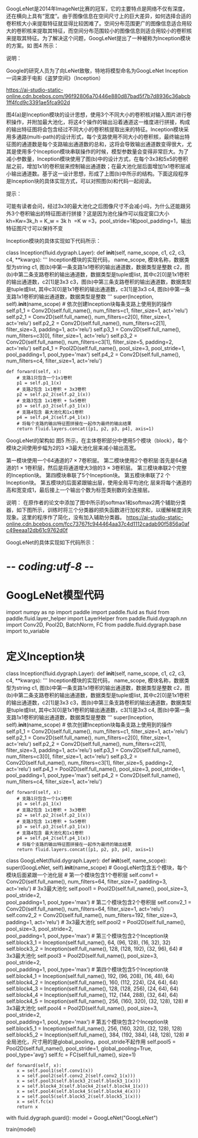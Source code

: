 GoogLeNet是2014年ImageNet比赛的冠军，它的主要特点是网络不仅有深度，还在横向上具有“宽度”。由于图像信息在空间尺寸上的巨大差异，如何选择合适的卷积核大小来提取特征就显得比较困难了。空间分布范围更广的图像信息适合用较大的卷积核来提取其特征，而空间分布范围较小的图像信息则适合用较小的卷积核来提取其特征。为了解决这个问题，GoogLeNet提出了一种被称为Inception模块的方案。如 图4 所示：

说明：

Google的研究人员为了向LeNet致敬，特地将模型命名为GoogLeNet
Inception一词来源于电影《盗梦空间》（Inception）

https://ai-studio-static-online.cdn.bcebos.com/96f92806a70446e880d87bad5f7b7d8936c36abcb1ff4fcd9c3391ae5fca902d

图4(a)是Inception模块的设计思想，使用3个不同大小的卷积核对输入图片进行卷积操作，并附加最大池化，将这4个操作的输出沿着通道这一维度进行拼接，构成的输出特征图将会包含经过不同大小的卷积核提取出来的特征。Inception模块采用多通路(multi-path)的设计形式，每个支路使用不同大小的卷积核，最终输出特征图的通道数是每个支路输出通道数的总和，这将会导致输出通道数变得很大，尤其是使用多个Inception模块串联操作的时候，模型参数量会变得非常巨大。为了减小参数量，Inception模块使用了图(b)中的设计方式，在每个3x3和5x5的卷积层之前，增加1x1的卷积层来控制输出通道数；在最大池化层后面增加1x1卷积层减小输出通道数。基于这一设计思想，形成了上图(b)中所示的结构。下面这段程序是Inception块的具体实现方式，可以对照图(b)和代码一起阅读。

提示：

可能有读者会问，经过3x3的最大池化之后图像尺寸不会减小吗，为什么还能跟另外3个卷积输出的特征图进行拼接？这是因为池化操作可以指定窗口大小kh=Kw=3k_h = K_w = 3k 
h ​	 =K w ​	 =3，pool_stride=1和pool_padding=1，输出特征图尺寸可以保持不变
 
 
Inception模块的具体实现如下代码所示：

class Inception(fluid.dygraph.Layer):
    def __init__(self, name_scope, c1, c2, c3, c4, **kwargs):
        '''
        Inception模块的实现代码，
        name_scope, 模块名称，数据类型为string
        c1,  图(b)中第一条支路1x1卷积的输出通道数，数据类型是整数
        c2，图(b)中第二条支路卷积的输出通道数，数据类型是tuple或list, 
               其中c2[0]是1x1卷积的输出通道数，c2[1]是3x3
        c3，图(b)中第三条支路卷积的输出通道数，数据类型是tuple或list, 
               其中c3[0]是1x1卷积的输出通道数，c3[1]是3x3
        c4,  图(b)中第一条支路1x1卷积的输出通道数，数据类型是整数
        '''
        super(Inception, self).__init__(name_scope)
        # 依次创建Inception块每条支路上使用到的操作
        self.p1_1 = Conv2D(self.full_name(), num_filters=c1, 
                           filter_size=1, act='relu')
        self.p2_1 = Conv2D(self.full_name(), num_filters=c2[0], 
                           filter_size=1, act='relu')
        self.p2_2 = Conv2D(self.full_name(), num_filters=c2[1], 
                           filter_size=3, padding=1, act='relu')
        self.p3_1 = Conv2D(self.full_name(), num_filters=c3[0], 
                           filter_size=1, act='relu')
        self.p3_2 = Conv2D(self.full_name(), num_filters=c3[1], 
                           filter_size=5, padding=2, act='relu')
        self.p4_1 = Pool2D(self.full_name(), pool_size=3, 
                           pool_stride=1,  pool_padding=1, 
                           pool_type='max')
        self.p4_2 = Conv2D(self.full_name(), num_filters=c4, 
                           filter_size=1, act='relu')

    def forward(self, x):
        # 支路1只包含一个1x1卷积
        p1 = self.p1_1(x)
        # 支路2包含 1x1卷积 + 3x3卷积
        p2 = self.p2_2(self.p2_1(x))
        # 支路3包含 1x1卷积 + 5x5卷积
        p3 = self.p3_2(self.p3_1(x))
        # 支路4包含 最大池化和1x1卷积
        p4 = self.p4_2(self.p4_1(x))
        # 将每个支路的输出特征图拼接在一起作为最终的输出结果
        return fluid.layers.concat([p1, p2, p3, p4], axis=1)  


GoogLeNet的架构如 图5 所示，在主体卷积部分中使用5个模块（block），每个模块之间使用步幅为2的3 ×3最大池化层来减小输出高宽。

第一模块使用一个64通道的7 × 7卷积层。
第二模块使用2个卷积层:首先是64通道的1 × 1卷积层，然后是将通道增大3倍的3 × 3卷积层。
第三模块串联2个完整的Inception块。
第四模块串联了5个Inception块。
第五模块串联了2 个Inception块。
第五模块的后面紧跟输出层，使用全局平均池化 层来将每个通道的高和宽变成1，最后接上一个输出个数为标签类别数的全连接层。

说明： 在原作者的论文中添加了图中所示的softmax1和softmax2两个辅助分类器，如下图所示，训练时将三个分类器的损失函数进行加权求和，以缓解梯度消失现象。这里的程序作了简化，没有加入辅助分类器。
https://ai-studio-static-online.cdn.bcebos.com/fcc73767fc944464aa37c4d1112cadab90f5856a0afc49eeaa12db61c9762d0f

GoogLeNet的具体实现如下代码所示：


# -*- coding:utf-8 -*-

# GoogLeNet模型代码
import numpy as np
import paddle
import paddle.fluid as fluid
from paddle.fluid.layer_helper import LayerHelper
from paddle.fluid.dygraph.nn import Conv2D, Pool2D, BatchNorm, FC
from paddle.fluid.dygraph.base import to_variable

# 定义Inception块
class Inception(fluid.dygraph.Layer):
    def __init__(self, name_scope, c1, c2, c3, c4, **kwargs):
        '''
        Inception模块的实现代码，
        name_scope, 模块名称，数据类型为string
        c1,  图(b)中第一条支路1x1卷积的输出通道数，数据类型是整数
        c2，图(b)中第二条支路卷积的输出通道数，数据类型是tuple或list, 
               其中c2[0]是1x1卷积的输出通道数，c2[1]是3x3
        c3，图(b)中第三条支路卷积的输出通道数，数据类型是tuple或list, 
               其中c3[0]是1x1卷积的输出通道数，c3[1]是3x3
        c4,  图(b)中第一条支路1x1卷积的输出通道数，数据类型是整数
        '''
        super(Inception, self).__init__(name_scope)
        # 依次创建Inception块每条支路上使用到的操作
        self.p1_1 = Conv2D(self.full_name(), num_filters=c1, 
                           filter_size=1, act='relu')
        self.p2_1 = Conv2D(self.full_name(), num_filters=c2[0], 
                           filter_size=1, act='relu')
        self.p2_2 = Conv2D(self.full_name(), num_filters=c2[1], 
                           filter_size=3, padding=1, act='relu')
        self.p3_1 = Conv2D(self.full_name(), num_filters=c3[0], 
                           filter_size=1, act='relu')
        self.p3_2 = Conv2D(self.full_name(), num_filters=c3[1], 
                           filter_size=5, padding=2, act='relu')
        self.p4_1 = Pool2D(self.full_name(), pool_size=3, 
                           pool_stride=1,  pool_padding=1, 
                           pool_type='max')
        self.p4_2 = Conv2D(self.full_name(), num_filters=c4, 
                           filter_size=1, act='relu')

    def forward(self, x):
        # 支路1只包含一个1x1卷积
        p1 = self.p1_1(x)
        # 支路2包含 1x1卷积 + 3x3卷积
        p2 = self.p2_2(self.p2_1(x))
        # 支路3包含 1x1卷积 + 5x5卷积
        p3 = self.p3_2(self.p3_1(x))
        # 支路4包含 最大池化和1x1卷积
        p4 = self.p4_2(self.p4_1(x))
        # 将每个支路的输出特征图拼接在一起作为最终的输出结果
        return fluid.layers.concat([p1, p2, p3, p4], axis=1)  
    
class GoogLeNet(fluid.dygraph.Layer):
    def __init__(self, name_scope):
        super(GoogLeNet, self).__init__(name_scope)
        # GoogLeNet包含五个模块，每个模块后面紧跟一个池化层
        # 第一个模块包含1个卷积层
        self.conv1 = Conv2D(self.full_name(), num_filters=64, filter_size=7, 
                            padding=3, act='relu')
        # 3x3最大池化
        self.pool1 = Pool2D(self.full_name(), pool_size=3, pool_stride=2,  
                            pool_padding=1, pool_type='max')
        # 第二个模块包含2个卷积层
        self.conv2_1 = Conv2D(self.full_name(), num_filters=64, 
                              filter_size=1, act='relu')
        self.conv2_2 = Conv2D(self.full_name(), num_filters=192, 
                              filter_size=3, padding=1, act='relu')
        # 3x3最大池化
        self.pool2 = Pool2D(self.full_name(), pool_size=3, pool_stride=2,  
                            pool_padding=1, pool_type='max')
        # 第三个模块包含2个Inception块
        self.block3_1 = Inception(self.full_name(), 64, (96, 128), (16, 32), 32)
        self.block3_2 = Inception(self.full_name(), 128, (128, 192), (32, 96), 64)
        # 3x3最大池化
        self.pool3 = Pool2D(self.full_name(), pool_size=3, pool_stride=2,  
                               pool_padding=1, pool_type='max')
        # 第四个模块包含5个Inception块
        self.block4_1 = Inception(self.full_name(), 192, (96, 208), (16, 48), 64)
        self.block4_2 = Inception(self.full_name(), 160, (112, 224), (24, 64), 64)
        self.block4_3 = Inception(self.full_name(), 128, (128, 256), (24, 64), 64)
        self.block4_4 = Inception(self.full_name(), 112, (144, 288), (32, 64), 64)
        self.block4_5 = Inception(self.full_name(), 256, (160, 320), (32, 128), 128)
        # 3x3最大池化
        self.pool4 = Pool2D(self.full_name(), pool_size=3, pool_stride=2,  
                               pool_padding=1, pool_type='max')
        # 第五个模块包含2个Inception块
        self.block5_1 = Inception(self.full_name(), 256, (160, 320), (32, 128), 128)
        self.block5_2 = Inception(self.full_name(), 384, (192, 384), (48, 128), 128)
        # 全局池化，尺寸用的是global_pooling，pool_stride不起作用
        self.pool5 = Pool2D(self.full_name(), pool_stride=1, 
                               global_pooling=True, pool_type='avg')
        self.fc = FC(self.full_name(),  size=1)

    def forward(self, x):
        x = self.pool1(self.conv1(x))
        x = self.pool2(self.conv2_2(self.conv2_1(x)))
        x = self.pool3(self.block3_2(self.block3_1(x)))
        x = self.block4_3(self.block4_2(self.block4_1(x)))
        x = self.pool4(self.block4_5(self.block4_4(x)))
        x = self.pool5(self.block5_2(self.block5_1(x)))
        x = self.fc(x)
        return x

with fluid.dygraph.guard():
    model = GoogLeNet("GoogLeNet")

train(model)

